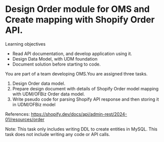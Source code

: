 # Design Order module for OMS and Create mapping with Shopify Order API.

Learning objectives 
* Read API documentation, and develop application using it. 
* Design Data Model, with UDM foundation
* Document solution before starting to code. 

You are part of a team developing OMS.You are assigned three tasks. 
1. Design Order data model. 
2. Prepare design document with details of Shopify Order model mapping with UDM/OFBiz Order data model. 
3. Write pseudo code for parsing Shopify API response and then storing it in UDM/OFBiz model


References:
https://shopify.dev/docs/api/admin-rest/2024-01/resources/order

Note: 
This task only includes writing DDL to create entities in MySQL. This task does not include writing any code or API calls.
